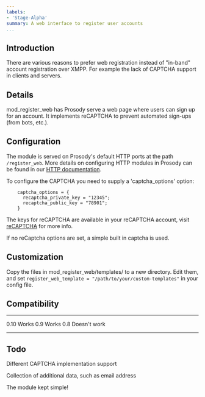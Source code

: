 ```yaml
---
labels:
- 'Stage-Alpha'
summary: A web interface to register user accounts
...
```


Introduction
------------

There are various reasons to prefer web registration instead of
"in-band" account registration over XMPP. For example the lack of
CAPTCHA support in clients and servers.

Details
-------

mod\_register\_web has Prosody serve a web page where users can sign up
for an account. It implements reCAPTCHA to prevent automated sign-ups
(from bots, etc.).

Configuration
-------------

The module is served on Prosody's default HTTP ports at the path
`/register_web`. More details on configuring HTTP modules in Prosody can
be found in our [HTTP documentation](http://prosody.im/doc/http).

To configure the CAPTCHA you need to supply a 'captcha\_options' option:

        captcha_options = {
          recaptcha_private_key = "12345";
          recaptcha_public_key = "78901";
        }

The keys for reCAPTCHA are available in your reCAPTCHA account, visit
[reCAPTCHA](https://developers.google.com/recaptcha/) for more info.

If no reCaptcha options are set, a simple built in captcha is used.

Customization
-------------

Copy the files in mod_register_web/templates/ to a new directory. Edit them,
and set `register_web_template = "/path/to/your/custom-templates"` in your
config file.

Compatibility
-------------

  ----- --------------
  0.10  Works
  0.9   Works
  0.8   Doesn't work
  ----- --------------

Todo
----

Different CAPTCHA implementation support

Collection of additional data, such as email address

The module kept simple!
